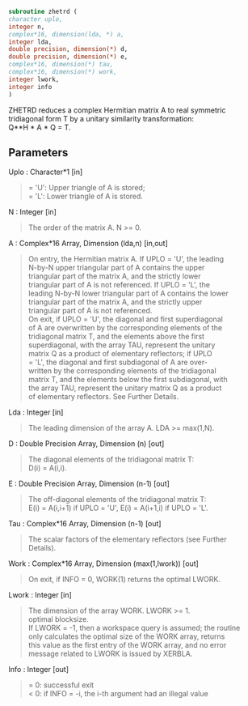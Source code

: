 ```fortran  
subroutine zhetrd (  
character uplo,  
integer n,  
complex*16, dimension(lda, *) a,  
integer lda,  
double precision, dimension(*) d,  
double precision, dimension(*) e,  
complex*16, dimension(*) tau,  
complex*16, dimension(*) work,  
integer lwork,  
integer info  
)  
```  
  
ZHETRD reduces a complex Hermitian matrix A to real symmetric  
tridiagonal form T by a unitary similarity transformation:  
Q**H * A * Q = T.  
  
## Parameters  
Uplo : Character*1 [in]  
> = 'U':  Upper triangle of A is stored;  
> = 'L':  Lower triangle of A is stored.  
  
N : Integer [in]  
> The order of the matrix A.  N >= 0.  
  
A : Complex*16 Array, Dimension (lda,n) [in,out]  
> On entry, the Hermitian matrix A.  If UPLO = 'U', the leading  
> N-by-N upper triangular part of A contains the upper  
> triangular part of the matrix A, and the strictly lower  
> triangular part of A is not referenced.  If UPLO = 'L', the  
> leading N-by-N lower triangular part of A contains the lower  
> triangular part of the matrix A, and the strictly upper  
> triangular part of A is not referenced.  
> On exit, if UPLO = 'U', the diagonal and first superdiagonal  
> of A are overwritten by the corresponding elements of the  
> tridiagonal matrix T, and the elements above the first  
> superdiagonal, with the array TAU, represent the unitary  
> matrix Q as a product of elementary reflectors; if UPLO  
> = 'L', the diagonal and first subdiagonal of A are over-  
> written by the corresponding elements of the tridiagonal  
> matrix T, and the elements below the first subdiagonal, with  
> the array TAU, represent the unitary matrix Q as a product  
> of elementary reflectors. See Further Details.  
  
Lda : Integer [in]  
> The leading dimension of the array A.  LDA >= max(1,N).  
  
D : Double Precision Array, Dimension (n) [out]  
> The diagonal elements of the tridiagonal matrix T:  
> D(i) = A(i,i).  
  
E : Double Precision Array, Dimension (n-1) [out]  
> The off-diagonal elements of the tridiagonal matrix T:  
> E(i) = A(i,i+1) if UPLO = 'U', E(i) = A(i+1,i) if UPLO = 'L'.  
  
Tau : Complex*16 Array, Dimension (n-1) [out]  
> The scalar factors of the elementary reflectors (see Further  
> Details).  
  
Work : Complex*16 Array, Dimension (max(1,lwork)) [out]  
> On exit, if INFO = 0, WORK(1) returns the optimal LWORK.  
  
Lwork : Integer [in]  
> The dimension of the array WORK.  LWORK >= 1.  
> optimal blocksize.  
> If LWORK = -1, then a workspace query is assumed; the routine  
> only calculates the optimal size of the WORK array, returns  
> this value as the first entry of the WORK array, and no error  
> message related to LWORK is issued by XERBLA.  
  
Info : Integer [out]  
> = 0:  successful exit  
> < 0:  if INFO = -i, the i-th argument had an illegal value  
  

